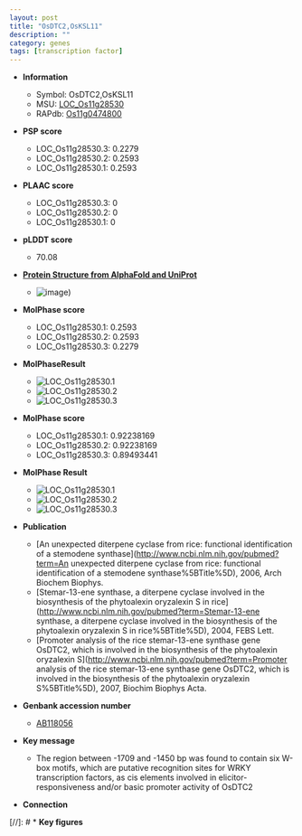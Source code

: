 ```yaml
---
layout: post
title: "OsDTC2,OsKSL11"
description: ""
category: genes
tags: [transcription factor]
---
```


* **Information**  
    + Symbol: OsDTC2,OsKSL11  
    + MSU: [LOC_Os11g28530](http://rice.plantbiology.msu.edu/cgi-bin/ORF_infopage.cgi?orf=LOC_Os11g28530)  
    + RAPdb: [Os11g0474800](http://rapdb.dna.affrc.go.jp/viewer/gbrowse_details/irgsp1?name=Os11g0474800)  

* **PSP score**  
    + LOC_Os11g28530.3: 0.2279 
    + LOC_Os11g28530.2: 0.2593 
    + LOC_Os11g28530.1: 0.2593 

* **PLAAC score**  
    + LOC_Os11g28530.3: 0 
    + LOC_Os11g28530.2: 0 
    + LOC_Os11g28530.1: 0 

* **pLDDT score**
    + 70.08

* **[Protein Structure from AlphaFold and UniProt](https://www.uniprot.org/uniprotkb/A0A0P0Y2B2/entry#structure)**
    + ![image](https://ricepsp.github.io/images/A/AF-A0A0P0Y2B2-F1.png))

* **MolPhase score**
    + LOC_Os11g28530.1: 0.2593
    + LOC_Os11g28530.2: 0.2593
    + LOC_Os11g28530.3: 0.2279

* **MolPhaseResult**
    + ![LOC_Os11g28530.1](https://ricepsp.github.io/pictures/LOC_Os11g/LOC_Os11g28530.1.png)
    + ![LOC_Os11g28530.2](https://ricepsp.github.io/pictures/LOC_Os11g/LOC_Os11g28530.2.png)
    + ![LOC_Os11g28530.3](https://ricepsp.github.io/pictures/LOC_Os11g/LOC_Os11g28530.3.png)

* **MolPhase score**
    + LOC_Os11g28530.1: 0.92238169
    + LOC_Os11g28530.2: 0.92238169
    + LOC_Os11g28530.3: 0.89493441

* **MolPhase Result**
    + ![LOC_Os11g28530.1](https://304243504.github.io/Pictures/LOC_Os11g/LOC_Os11g28530.1.png)
    + ![LOC_Os11g28530.2](https://304243504.github.io/Pictures/LOC_Os11g/LOC_Os11g28530.2.png)
    + ![LOC_Os11g28530.3](https://304243504.github.io/Pictures/LOC_Os11g/LOC_Os11g28530.3.png)

* **Publication**  
    + [An unexpected diterpene cyclase from rice: functional identification of a stemodene synthase](http://www.ncbi.nlm.nih.gov/pubmed?term=An unexpected diterpene cyclase from rice: functional identification of a stemodene synthase%5BTitle%5D), 2006, Arch Biochem Biophys.
    + [Stemar-13-ene synthase, a diterpene cyclase involved in the biosynthesis of the phytoalexin oryzalexin S in rice](http://www.ncbi.nlm.nih.gov/pubmed?term=Stemar-13-ene synthase, a diterpene cyclase involved in the biosynthesis of the phytoalexin oryzalexin S in rice%5BTitle%5D), 2004, FEBS Lett.
    + [Promoter analysis of the rice stemar-13-ene synthase gene OsDTC2, which is involved in the biosynthesis of the phytoalexin oryzalexin S](http://www.ncbi.nlm.nih.gov/pubmed?term=Promoter analysis of the rice stemar-13-ene synthase gene OsDTC2, which is involved in the biosynthesis of the phytoalexin oryzalexin S%5BTitle%5D), 2007, Biochim Biophys Acta.

* **Genbank accession number**  
    + [AB118056](http://www.ncbi.nlm.nih.gov/nuccore/AB118056)

* **Key message**  
    + The region between -1709 and -1450 bp was found to contain six W-box motifs, which are putative recognition sites for WRKY transcription factors, as cis elements involved in elicitor-responsiveness and/or basic promoter activity of OsDTC2

* **Connection**  

[//]: # * **Key figures**  


